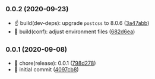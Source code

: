 ## <small>0.0.2 (2020-09-23)</small>

* ☝️ build(dev-deps): upgrade `postcss` to 8.0.6 ([3a47abb](https://github.com/jonz94/ionic-angular-electron-starter/commit/3a47abb))
* 🔧 build(conf): adjust environment files ([682d6ea](https://github.com/jonz94/ionic-angular-electron-starter/commit/682d6ea))



## <small>0.0.1 (2020-09-08)</small>

* 🎉 chore(release): 0.0.1 ([798d278](https://github.com/jonz94/ionic-angular-electron-starter/commit/798d278))
* 🎉 initial commit ([4097cb8](https://github.com/jonz94/ionic-angular-electron-starter/commit/4097cb8))



